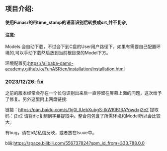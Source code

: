 ## 项目介绍:

#### 使用Funasr的带time_stamp的语音识别后转换成srt,并不复杂,

#### 注意:

Models 会自动下载，不过会下到C盘的User用户路径下，如果有需要自己配置环境的,可以手动下载然后放到当前根目录的Model下方。

环境配置见:https://alibaba-damo-academy.github.io/FunASR/en/installation/installation.html

### 2023/12/26: fix

之前的版本经常会存在一个长句识别出来后一直停留在屏幕上面的问题，这次给予了修复。另外这里附上网盘链接:

链接：https://pan.baidu.com/s/1g0LIUebXubgS-tkWKlB16A?pwd=j2e2 
提取码：j2e2 
请将dlc复制到字幕提取中。整合包包含了所需环境和Model所以会比较大。

有bug，请在b站私信反映，或者放在Isuue中。

b站:https://space.bilibili.com/556737824?spm_id_from=333.788.0.0
